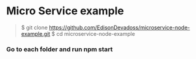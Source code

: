 # Micro Service example
> \$ git clone https://github.com/EdisonDevadoss/microservice-node-example.git
> \$ cd microservice-node-example
### Go to each folder and run npm start